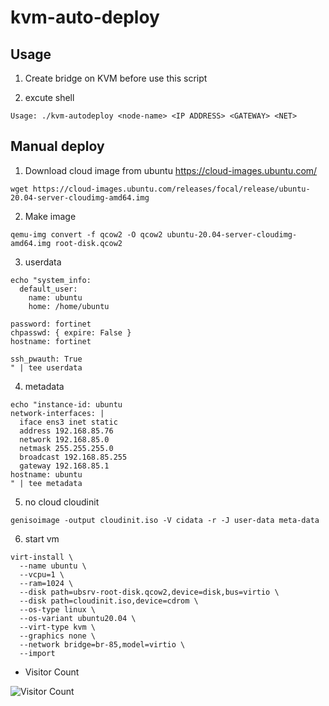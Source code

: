 # kvm-auto-deploy

## Usage

1. Create bridge on KVM before use this script

2. excute shell

```dotnetli
Usage: ./kvm-autodeploy <node-name> <IP ADDRESS> <GATEWAY> <NET>
```

## Manual deploy

1. Download cloud image from ubuntu
<https://cloud-images.ubuntu.com/>

```dotnetcli
wget https://cloud-images.ubuntu.com/releases/focal/release/ubuntu-20.04-server-cloudimg-amd64.img
```

2. Make image

```dotnetcli
qemu-img convert -f qcow2 -O qcow2 ubuntu-20.04-server-cloudimg-amd64.img root-disk.qcow2
```

3. userdata

```dotnetcli
echo "system_info:
  default_user:
    name: ubuntu
    home: /home/ubuntu

password: fortinet
chpasswd: { expire: False }
hostname: fortinet

ssh_pwauth: True
" | tee userdata
```

4. metadata

```dotnetcli
echo "instance-id: ubuntu
network-interfaces: |
  iface ens3 inet static
  address 192.168.85.76
  network 192.168.85.0
  netmask 255.255.255.0
  broadcast 192.168.85.255
  gateway 192.168.85.1
hostname: ubuntu
" | tee metadata
```

5. no cloud cloudinit

```dotnetcli
genisoimage -output cloudinit.iso -V cidata -r -J user-data meta-data
```

6. start vm

```dotnetcli
virt-install \
  --name ubuntu \
  --vcpu=1 \
  --ram=1024 \
  --disk path=ubsrv-root-disk.qcow2,device=disk,bus=virtio \
  --disk path=cloudinit.iso,device=cdrom \
  --os-type linux \
  --os-variant ubuntu20.04 \
  --virt-type kvm \
  --graphics none \
  --network bridge=br-85,model=virtio \
  --import
```

- Visitor Count

![Visitor Count](https://profile-counter.glitch.me/cmj2010/count.svg)
